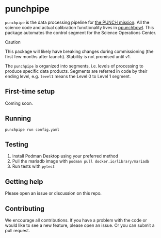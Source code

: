# punchpipe

`punchpipe` is the data processing pipeline for [the PUNCH mission](https://punch.space.swri.edu/).
All the science code and actual calibration functionality lives in [ppunchbowl](https://github.com/punch-mission/punchbowl).
This package automates the control segment for the Science Operations Center.

> [!CAUTION]
> This package will likely have breaking changes during commissioning (the first few months after launch).
> Stability is not promised until v1.

The `punchpipe` is organized into segments, i.e. levels of processing to produce specific
data products. Segments are referred in code by their ending level,
e.g. `level1` means the Level 0 to Level 1 segment.

## First-time setup

Coming soon.

## Running

`punchpipe run config.yaml`

## Testing

1. Install Podman Desktop using your preferred method
2. Pull the mariadb image with `podman pull docker.io/library/mariadb`
3. Run tests with `pytest`

## Getting help

Please open an issue or discussion on this repo.

## Contributing

We encourage all contributions.
If you have a problem with the code or would like to see a new feature, please open an issue.
Or you can submit a pull request.
